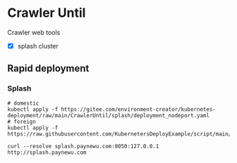# Crawler Until

Crawler web tools

- [x] splash cluster


## Rapid deployment

### Splash

```shell
# domestic
kubectl apply -f https://gitee.com/environment-creator/kubernetes-deployment/raw/main/CrawlerUntil/splash/deployment_nodeport.yaml
# foreign
kubectl apply -f https://raw.githubusercontent.com/KubernetersDeployExample/script/main/CrawlerUntil/splash/deployment_nodeport.yaml
```

```bashpro shell script
curl --resolve splash.paynewu.com:8050:127.0.0.1 http://splash.paynewu.com
```